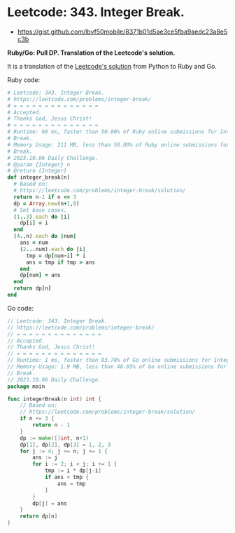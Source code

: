 # Leetcode: 343. Integer Break. 

- https://gist.github.com/lbvf50mobile/8371b01d5ae3ce5fba9aedc23a8e5c3b

**Ruby/Go: Pull DP. Translation of the Leetcode's solution.**

It is a translation of the [Leetcode's solution](https://leetcode.com/problems/integer-break/solution/) from Python to Ruby and Go.

Ruby code:
```Ruby
# Leetcode: 343. Integer Break. 
# https://leetcode.com/problems/integer-break/
# = = = = = = = = = = = = = =
# Accepted.
# Thanks God, Jesus Christ!
# = = = = = = = = = = = = = =
# Runtime: 68 ms, faster than 50.00% of Ruby online submissions for Integer
# Break.
# Memory Usage: 211 MB, less than 50.00% of Ruby online submissions for Integer
# Break.
# 2023.10.06 Daily Challenge.
# @param {Integer} n
# @return {Integer}
def integer_break(n)
  # Based on:
  # https://leetcode.com/problems/integer-break/solution/
  return n-1 if n <= 3
  dp = Array.new(n+1,0)
  # Set base cases.
  (1..3).each do |i|
    dp[i] = i
  end
  (4..n).each do |num|
    ans = num
    (2...num).each do |i|
      tmp = dp[num-i] * i
      ans = tmp if tmp > ans
    end
    dp[num] = ans
  end
  return dp[n]
end
```
Go code:
```Go
// Leetcode: 343. Integer Break.
// https://leetcode.com/problems/integer-break/
// = = = = = = = = = = = = = =
// Accepted.
// Thanks God, Jesus Christ!
// = = = = = = = = = = = = = =
// Runtime: 1 ms, faster than 83.78% of Go online submissions for Integer Break.
// Memory Usage: 1.9 MB, less than 48.65% of Go online submissions for Integer
// Break.
// 2023.10.06 Daily Challenge.
package main

func integerBreak(n int) int {
	// Based on:
	// https://leetcode.com/problems/integer-break/solution/
	if n <= 3 {
		return n - 1
	}
	dp := make([]int, n+1)
	dp[1], dp[2], dp[3] = 1, 2, 3
	for j := 4; j <= n; j += 1 {
		ans := j
		for i := 2; i < j; i += 1 {
			tmp := i * dp[j-i]
			if ans < tmp {
				ans = tmp
			}
		}
		dp[j] = ans
	}
	return dp[n]
}
```

